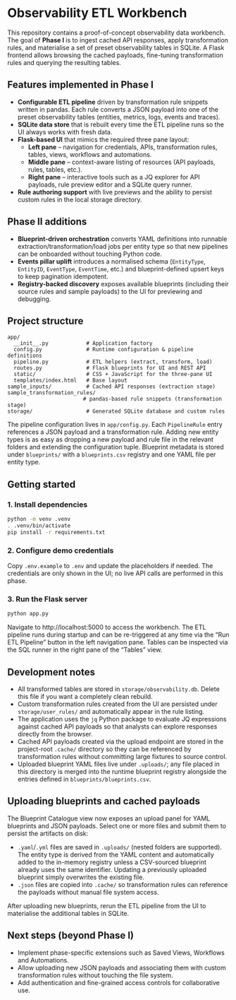 # Observability ETL Workbench

This repository contains a proof-of-concept observability data workbench. The
goal of **Phase I** is to ingest cached API responses, apply transformation
rules, and materialise a set of preset observability tables in SQLite. A Flask
frontend allows browsing the cached payloads, fine-tuning transformation rules
and querying the resulting tables.

## Features implemented in Phase I

- **Configurable ETL pipeline** driven by transformation rule snippets written
  in pandas. Each rule converts a JSON payload into one of the preset
  observability tables (entities, metrics, logs, events and traces).
- **SQLite data store** that is rebuilt every time the ETL pipeline runs so the
  UI always works with fresh data.
- **Flask-based UI** that mimics the required three pane layout:
  - **Left pane** – navigation for credentials, APIs, transformation rules,
    tables, views, workflows and automations.
  - **Middle pane** – context-aware listing of resources (API payloads, rules,
    tables, etc.).
  - **Right pane** – interactive tools such as a JQ explorer for API payloads,
    rule preview editor and a SQLite query runner.
- **Rule authoring support** with live previews and the ability to persist
  custom rules in the local storage directory.

## Phase II additions

- **Blueprint-driven orchestration** converts YAML definitions into runnable
  extraction/transformation/load jobs per entity type so that new pipelines can
  be onboarded without touching Python code.
- **Events pillar uplift** introduces a normalised schema (`EntityType`,
  `EntityID`, `EventType`, `EventTime`, etc.) and blueprint-defined upsert keys
  to keep pagination idempotent.
- **Registry-backed discovery** exposes available blueprints (including their
  source rules and sample payloads) to the UI for previewing and debugging.

## Project structure

```
app/
  __init__.py            # Application factory
  config.py              # Runtime configuration & pipeline definitions
  pipeline.py            # ETL helpers (extract, transform, load)
  routes.py              # Flask blueprints for UI and REST API
  static/                # CSS + JavaScript for the three-pane UI
  templates/index.html   # Base layout
sample_inputs/           # Cached API responses (extraction stage)
sample_transformation_rules/
                        # pandas-based rule snippets (transformation stage)
storage/                 # Generated SQLite database and custom rules
```

The pipeline configuration lives in `app/config.py`. Each `PipelineRule` entry
references a JSON payload and a transformation rule. Adding new entity types is
as easy as dropping a new payload and rule file in the relevant folders and
extending the configuration tuple. Blueprint metadata is stored under
`blueprints/` with a `blueprints.csv` registry and one YAML file per entity
type.

## Getting started

### 1. Install dependencies

```bash
python -m venv .venv
. .venv/bin/activate
pip install -r requirements.txt
```

### 2. Configure demo credentials

Copy `.env.example` to `.env` and update the placeholders if needed. The
credentials are only shown in the UI; no live API calls are performed in this
phase.

### 3. Run the Flask server

```bash
python app.py
```

Navigate to http://localhost:5000 to access the workbench. The ETL pipeline
runs during startup and can be re-triggered at any time via the “Run ETL
Pipeline” button in the left navigation pane. Tables can be inspected via the
SQL runner in the right pane of the “Tables” view.

## Development notes

- All transformed tables are stored in `storage/observability.db`. Delete this
  file if you want a completely clean rebuild.
- Custom transformation rules created from the UI are persisted under
  `storage/user_rules/` and automatically appear in the rule listing.
- The application uses the `jq` Python package to evaluate JQ expressions
  against cached API payloads so that analysts can explore responses directly
  from the browser.
- Cached API payloads created via the upload endpoint are stored in the
  project-root `.cache/` directory so they can be referenced by transformation
  rules without committing large fixtures to source control.
- Uploaded blueprint YAML files live under `.uploads/`; any file placed in this
  directory is merged into the runtime blueprint registry alongside the entries
  defined in `blueprints/blueprints.csv`.

## Uploading blueprints and cached payloads

The Blueprint Catalogue view now exposes an upload panel for YAML blueprints
and JSON payloads. Select one or more files and submit them to persist the
artifacts on disk:

- `.yaml`/`.yml` files are saved in `.uploads/` (nested folders are supported).
  The entity type is derived from the YAML content and automatically added to
  the in-memory registry unless a CSV-sourced blueprint already uses the same
  identifier. Updating a previously uploaded blueprint simply overwrites the
  existing file.
- `.json` files are copied into `.cache/` so transformation rules can reference
  the payloads without manual file system access.

After uploading new blueprints, rerun the ETL pipeline from the UI to materialise
the additional tables in SQLite.

## Next steps (beyond Phase I)

- Implement phase-specific extensions such as Saved Views, Workflows and
  Automations.
- Allow uploading new JSON payloads and associating them with custom
  transformation rules without touching the file system.
- Add authentication and fine-grained access controls for collaborative use.
